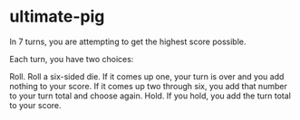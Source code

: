 # ultimate-pig

In 7 turns, you are attempting to get the highest score possible.

Each turn, you have two choices:

Roll. Roll a six-sided die. If it comes up one, your turn is over and you add nothing to your score. If it comes up two through six, you add that number to your turn total and choose again.
Hold. If you hold, you add the turn total to your score.
